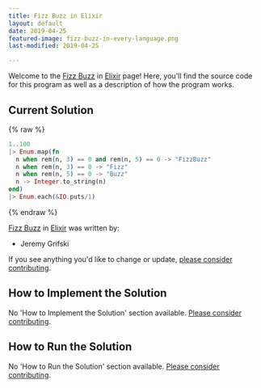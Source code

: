 ```yaml
---
title: Fizz Buzz in Elixir
layout: default
date: 2019-04-25
featured-image: fizz-buzz-in-every-language.png
last-modified: 2019-04-25

---
```


Welcome to the [Fizz Buzz](https://rzuckerm.github.io/sample-programs-website-copy/projects/fizz-buzz) in [Elixir](https://rzuckerm.github.io/sample-programs-website-copy/languages/elixir) page! Here, you'll find the source code for this program as well as a description of how the program works.

## Current Solution

{% raw %}

```elixir
1..100
|> Enum.map(fn
  n when rem(n, 3) == 0 and rem(n, 5) == 0 -> "FizzBuzz"
  n when rem(n, 3) == 0 -> "Fizz"
  n when rem(n, 5) == 0 -> "Buzz"
  n -> Integer.to_string(n)
end)
|> Enum.each(&IO.puts/1)
```

{% endraw %}

[Fizz Buzz](https://rzuckerm.github.io/sample-programs-website-copy/projects/fizz-buzz) in [Elixir](https://rzuckerm.github.io/sample-programs-website-copy/languages/elixir) was written by:

- Jeremy Grifski

If you see anything you'd like to change or update, [please consider contributing](https://github.com/TheRenegadeCoder/sample-programs).

## How to Implement the Solution

No 'How to Implement the Solution' section available. [Please consider contributing](https://github.com/TheRenegadeCoder/sample-programs-website).

## How to Run the Solution

No 'How to Run the Solution' section available. [Please consider contributing](https://github.com/TheRenegadeCoder/sample-programs-website).